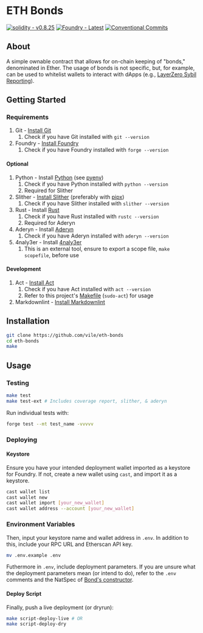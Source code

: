 # ETH Bonds

[![solidity - v0.8.25](https://img.shields.io/badge/solidity-v0.8.25-2ea44f?logo=solidity)](https://soliditylang.org/)
[![Foundry - Latest](https://img.shields.io/static/v1?label=Foundry&message=latest&color=black&logo=solidity&logoColor=white)](https://book.getfoundry.sh/)
[![Conventional Commits](https://img.shields.io/badge/Conventional%20Commits-1.0.0-%23FE5196?logo=conventionalcommits&logoColor=white)](https://conventionalcommits.org)

## About

A simple ownable contract that allows for on-chain keeping of "bonds," denominated in Ether.
The usage of bonds is not specific, but, for example, can be used to whitelist wallets to interact with dApps (e.g., [LayerZero Sybil Reporting](https://x.com/LayerZero_Labs/status/1794186650223878240)).

## Getting Started

### Requirements

1. Git - [Install Git](https://git-scm.com/book/en/v2/Getting-Started-Installing-Git)
   1. Check if you have Git installed with `git --version`
2. Foundry - [Install Foundry](https://getfoundry.sh/)
   1. Check if you have Foundry installed with `forge --version`

#### Optional

1. Python - Install [Python](https://docs.python.org/3/using/unix.html) (see [pyenv](https://github.com/pyenv/pyenv))
   1. Check if you have Python installed with `python --version`
   2. Required for Slither
2. Slither - [Install Slither](https://github.com/crytic/slither?tab=readme-ov-file#how-to-install) (preferably with [pipx](https://github.com/pypa/pipx))
   1. Check if you have Slither installed with `slither --version`
3. Rust - Install [Rust](https://www.rust-lang.org/tools/install)
   1. Check if you have Rust installed with `rustc --version`
   2. Required for Aderyn
4. Aderyn - Install [Aderyn](https://github.com/Cyfrin/aderyn#installation)
   1. Check if you have Aderyn installed with `aderyn --version`
5. 4naly3er - Install [4naly3er](https://github.com/Picodes/4naly3er)
   1. This is an external tool, ensure to export a scope file, `make scopefile`, before use

#### Development

1. Act - [Install Act](https://nektosact.com/installation/index.html#pre-built-artifacts)
   1. Check if you have Act installed with `act --version`
   2. Refer to this project's [Makefile](./Makefile) (`sudo-act`) for usage
2. Markdownlint - [Install Markdownlint](https://marketplace.visualstudio.com/items?itemName=DavidAnson.vscode-markdownlint)

## Installation

```bash
git clone https://github.com/vile/eth-bonds
cd eth-bonds
make
```

## Usage

### Testing

```bash
make test
make test-ext # Includes coverage report, slither, & aderyn
```

Run individual tests with:

```bash
forge test --mt test_name -vvvvv
```

### Deploying

#### Keystore

Ensure you have your intended deployment wallet imported as a keystore for Foundry.
If not, create a new wallet using `cast`, and import it as a keystore.

```bash
cast wallet list
cast wallet new
cast wallet import [your_new_wallet]
cast wallet address --account [your_new_wallet]
```

### Environment Variables

Then, input your keystore name and wallet address in `.env`.
In addition to this, include your RPC URL and Etherscan API key.

```bash
mv .env.example .env
```

Futhermore in `.env`, include deployment parameters.
If you are unsure what the deployment parameters mean (or intend to do), refer to the `.env` comments and the NatSpec of [Bond's constructor](./src/Bond.sol).

#### Deploy Script

Finally, push a live deployment (or dryrun):

```bash
make script-deploy-live # OR
make script-deploy-dry
```

